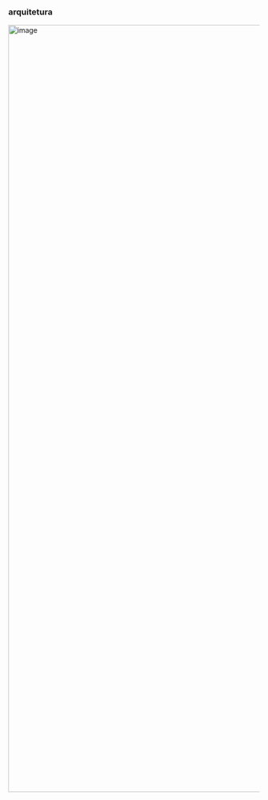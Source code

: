 ### arquitetura
<img width="1024" height="1536" alt="image" src="https://github.com/user-attachments/assets/0bd4c4b9-bcf0-4855-9625-b45e67e799c4" />

